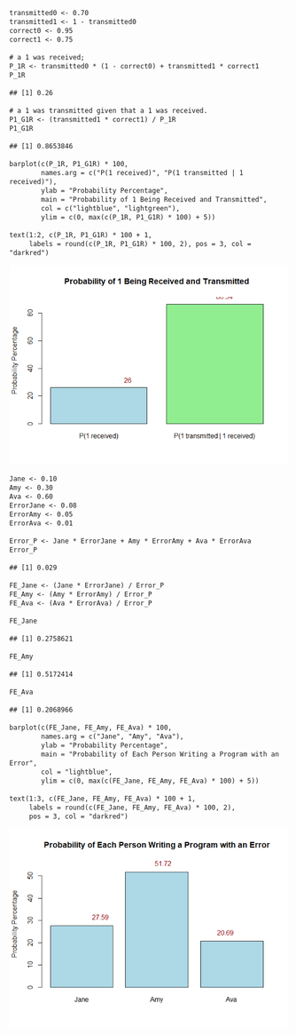     transmitted0 <- 0.70
    transmitted1 <- 1 - transmitted0
    correct0 <- 0.95
    correct1 <- 0.75

    # a 1 was received;
    P_1R <- transmitted0 * (1 - correct0) + transmitted1 * correct1
    P_1R

    ## [1] 0.26

    # a 1 was transmitted given that a 1 was received.
    P1_G1R <- (transmitted1 * correct1) / P_1R
    P1_G1R

    ## [1] 0.8653846

    barplot(c(P_1R, P1_G1R) * 100,
            names.arg = c("P(1 received)", "P(1 transmitted | 1 received)"),
            ylab = "Probability Percentage",
            main = "Probability of 1 Being Received and Transmitted",
            col = c("lightblue", "lightgreen"),
            ylim = c(0, max(c(P_1R, P1_G1R) * 100) + 5))

    text(1:2, c(P_1R, P1_G1R) * 100 + 1, 
         labels = round(c(P_1R, P1_G1R) * 100, 2), pos = 3, col = "darkred")

![](MACAGBA,-JAN-EDWARD-F-FA3_files/figure-markdown_strict/unnamed-chunk-3-1.png)

    Jane <- 0.10
    Amy <- 0.30
    Ava <- 0.60
    ErrorJane <- 0.08
    ErrorAmy <- 0.05
    ErrorAva <- 0.01

    Error_P <- Jane * ErrorJane + Amy * ErrorAmy + Ava * ErrorAva
    Error_P

    ## [1] 0.029

    FE_Jane <- (Jane * ErrorJane) / Error_P
    FE_Amy <- (Amy * ErrorAmy) / Error_P
    FE_Ava <- (Ava * ErrorAva) / Error_P

    FE_Jane

    ## [1] 0.2758621

    FE_Amy

    ## [1] 0.5172414

    FE_Ava

    ## [1] 0.2068966

    barplot(c(FE_Jane, FE_Amy, FE_Ava) * 100,
            names.arg = c("Jane", "Amy", "Ava"),
            ylab = "Probability Percentage",
            main = "Probability of Each Person Writing a Program with an Error",
            col = "lightblue",
            ylim = c(0, max(c(FE_Jane, FE_Amy, FE_Ava) * 100) + 5))

    text(1:3, c(FE_Jane, FE_Amy, FE_Ava) * 100 + 1, 
         labels = round(c(FE_Jane, FE_Amy, FE_Ava) * 100, 2), 
         pos = 3, col = "darkred")

![](MACAGBA,-JAN-EDWARD-F-FA3_files/figure-markdown_strict/unnamed-chunk-6-1.png)
